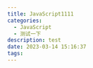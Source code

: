 ```yaml
---
title: JavaScript1111
categories:
  - JavaScript
  - 测试一下
description: test
date: 2023-03-14 15:16:37
tags:
---
```

